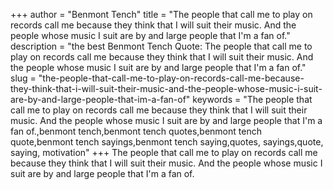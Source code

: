 +++
author = "Benmont Tench"
title = "The people that call me to play on records call me because they think that I will suit their music. And the people whose music I suit are by and large people that I'm a fan of."
description = "the best Benmont Tench Quote: The people that call me to play on records call me because they think that I will suit their music. And the people whose music I suit are by and large people that I'm a fan of."
slug = "the-people-that-call-me-to-play-on-records-call-me-because-they-think-that-i-will-suit-their-music-and-the-people-whose-music-i-suit-are-by-and-large-people-that-im-a-fan-of"
keywords = "The people that call me to play on records call me because they think that I will suit their music. And the people whose music I suit are by and large people that I'm a fan of.,benmont tench,benmont tench quotes,benmont tench quote,benmont tench sayings,benmont tench saying,quotes, sayings,quote, saying, motivation"
+++
The people that call me to play on records call me because they think that I will suit their music. And the people whose music I suit are by and large people that I'm a fan of.
